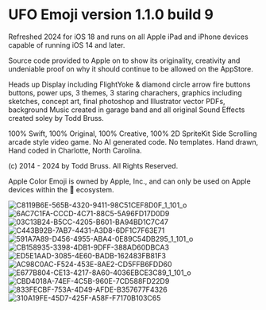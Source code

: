 # UFO Emoji version 1.1.0 build 9
Refreshed 2024 for iOS 18 and runs on all Apple iPad and iPhone devices capable of running iOS 14 and later.

Source code provided to Apple on to show its originality, creativity and undeniable proof on why it should continue to be allowed on the AppStore.

Heads up Display including FlightYoke & diamond circle arrow fire buttons buttons, power ups, 3 themes, 3 staring charachers, graphics including sketches, concept art, final photoshop and Illustrator vector PDFs, background Music created in garage band and all original Sound Effects created soley by Todd Bruss.

100% Swift, 100% Original, 100% Creative, 100% 2D SpriteKit Side Scrolling arcade style video game. No AI generated code. No templates. Hand drawn, Hand coded in Charlotte, North Carolina.

(c) 2014 - 2024 by Todd Bruss. All Rights Reserved.

Apple Color Emoji is owned by Apple, Inc., and can only be used on Apple devices within the  ecosystem.

![C8119B6E-565B-4320-9411-98C51CEF8D0F_1_101_o](https://github.com/user-attachments/assets/14022404-570a-43ce-9550-056e72689bac)
![6AC7C1FA-CCCD-4C71-88C5-5A96FD17D0D9](https://github.com/user-attachments/assets/4f17927d-ebfd-40d5-9a00-cf4ce34167d7)
![03C13B24-B5CC-4205-B601-BA94BD1C7C47](https://github.com/user-attachments/assets/b0502a80-9b0b-4a3f-aeba-9863f03f90f0)
![C443B92B-7AB7-4431-A3D8-6DF1C7F63E71](https://github.com/user-attachments/assets/1fb955e0-72ee-4430-bda5-9e8abaf3c36c)
![591A7A89-D456-4955-ABA4-0E89C54DB295_1_101_o](https://github.com/user-attachments/assets/adb25860-0a99-4205-9563-9b65cc94466d)
![CB158935-3398-4DB1-9DFF-388AD60DBCA3](https://github.com/user-attachments/assets/7eca1166-0931-4fcf-85bf-9bef032034bc)
![ED5E1AAD-3085-4E60-BADB-162483FB81F3](https://github.com/user-attachments/assets/8ebbc1a8-b2c5-45ae-9d30-2df9bdd39b25)
![AC98C0AC-F524-453E-8AE2-CD5FFB6FDD60](https://github.com/user-attachments/assets/ed24efd9-22c9-45aa-8379-67780942c9a6)
![E677B804-CE13-4217-8A60-4036EBCE3C89_1_101_o](https://github.com/user-attachments/assets/20294b36-7adc-4181-84b9-f04f5fe922ee)
![CBD4018A-74EF-4C5B-960E-7CD588FD22D9](https://github.com/user-attachments/assets/9df936a0-20ee-45ea-a260-03ca9b2b099b)
![833FECBF-753A-4D49-AFDE-B357677F4326](https://github.com/user-attachments/assets/a2bac68f-0354-483f-9060-2d6e1430727d)
![310A19FE-45D7-425F-A58F-F7170B103C65](https://github.com/user-attachments/assets/30d421da-ea8d-4502-b042-5cc98533ee60)












